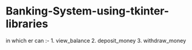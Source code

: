 # Banking-System-using-tkinter-libraries
in which er can :- 1. view_balance   2. deposit_money   3. withdraw_money
